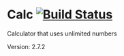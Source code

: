 # Calc [![Build Status](https://travis-ci.org/krzyk240/Calc.svg?branch=master)](https://travis-ci.org/krzyk240/Calc)

Calculator that uses unlimited numbers

Version: 2.7.2
